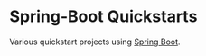 Spring-Boot Quickstarts
===============

Various quickstart projects using [Spring Boot](http://projects.spring.io/spring-boot).
